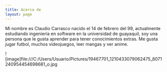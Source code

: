 ```yaml
---
title: Acerca de
layout: page
---
```


Mi nombre es Claudio Carrasco nacido el 14 de febrero del 99, actualmente estudiando ingeniería en software en la universidad de guayaquil, soy una persona que le gusta aprender para tener conocimientos extras. Me gusta jugar futbol, muchos videojuegos, leer mangas y ver anime.

![image]file:///C:/Users/Usuario/Pictures/19467701_1210433079062475_8071240954454698681_o.jpg
